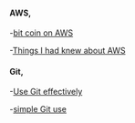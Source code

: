 #### AWS,

-[bit coin on AWS](https://news.ycombinator.com/item?id=6911908)

-[Things I had knew about AWS](https://news.ycombinator.com/item?id=7172060)



#### Git,

-[Use Git effectively](http://devcharm.com/pages/46-improve-your-git-workflow)

-[simple Git use](http://blogs.atlassian.com/2014/01/simple-git-workflow-simple/)
